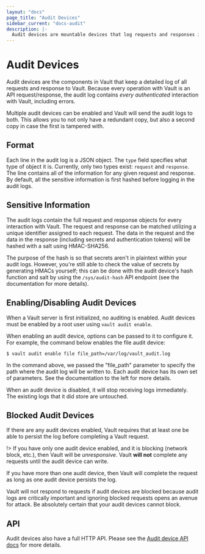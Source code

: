 ```yaml
---
layout: "docs"
page_title: "Audit Devices"
sidebar_current: "docs-audit"
description: |-
  Audit devices are mountable devices that log requests and responses in Vault.
---
```


# Audit Devices

Audit devices are the components in Vault that keep a detailed log of all
requests and response to Vault. Because every operation with Vault is an API
request/response, the audit log contains _every authenticated_ interaction with
Vault, including errors.

Multiple audit devices can be enabled and Vault will send the audit logs to
both. This allows you to not only have a redundant copy, but also a second copy
in case the first is tampered with.

## Format

Each line in the audit log is a JSON object. The `type` field specifies what
type of object it is. Currently, only two types exist: `request` and `response`.
The line contains all of the information for any given request and response. By
default, all the sensitive information is first hashed before logging in the
audit logs.

## Sensitive Information

The audit logs contain the full request and response objects for every
interaction with Vault. The request and response can be matched utilizing a
unique identifier assigned to each request. The data in the request and the
data in the response (including secrets and authentication tokens) will be
hashed with a salt using HMAC-SHA256.

The purpose of the hash is so that secrets aren't in plaintext within your
audit logs. However, you're still able to check the value of secrets by
generating HMACs yourself; this can be done with the audit device's hash
function and salt by using the `/sys/audit-hash` API endpoint (see the
documentation for more details).

## Enabling/Disabling Audit Devices

When a Vault server is first initialized, no auditing is enabled. Audit
devices must be enabled by a root user using `vault audit enable`.

When enabling an audit device, options can be passed to it to configure it.
For example, the command below enables the file audit device:

```text
$ vault audit enable file file_path=/var/log/vault_audit.log
```

In the command above, we passed the "file_path" parameter to specify the path
where the audit log will be written to. Each audit device has its own
set of parameters. See the documentation to the left for more details.

When an audit device is disabled, it will stop receiving logs immediately.
The existing logs that it did store are untouched.

## Blocked Audit Devices

If there are any audit devices enabled, Vault requires that at least
one be able to persist the log before completing a Vault request.

!> If you have only one audit device enabled, and it is blocking (network
block, etc.), then Vault will be _unresponsive_. Vault **will not** complete
any requests until the audit device can write.

If you have more than one audit device, then Vault will complete the request
as long as one audit device persists the log.

Vault will not respond to requests if audit devices are blocked because
audit logs are critically important and ignoring blocked requests opens
an avenue for attack. Be absolutely certain that your audit devices cannot
block.

## API

Audit devices also have a full HTTP API. Please see the [Audit device API
docs](/api/system/audit.html) for more details.
